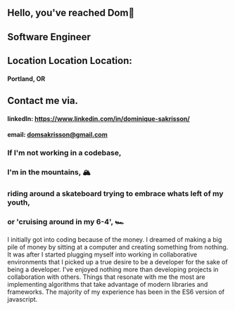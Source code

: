 ## Hello, you've reached Dom👋
## Software Engineer



## Location Location Location: 
#### Portland, OR


## Contact me via.
#### linkedIn: https://www.linkedin.com/in/dominique-sakrisson/
#### email: domsakrisson@gmail.com


### If I'm not working in a codebase,
### I'm in the mountains,  🏔
### riding around a skateboard trying to embrace whats left of my youth,  
### or 'cruising around in my 6-4',  🏎


I initially got into coding because of the money. I dreamed of making a big pile of money by sitting at a computer and creating something from nothing. It was after I started plugging myself into working in collaborative environments that I picked up a true desire to be a developer for the sake of being a developer. I've enjoyed nothing more than developing projects in collaboration with others. Things that resonate with me the most are implementing algorithms that take advantage of modern libraries and frameworks. The majority of my experience has been in the ES6 version of javascript. 
